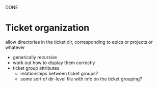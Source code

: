 DONE

# Ticket organization

allow directories in the ticket dir, corresponding to epics or projects or whatever
* generically recursive
* work out how to display them correctly
* ticket group attributes
    * relationships between ticket groups?
    * some sort of dir-level file with info on the ticket grouping?
